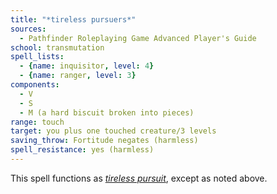 ```yaml
---
title: "*tireless pursuers*"
sources:
  - Pathfinder Roleplaying Game Advanced Player's Guide
school: transmutation
spell_lists:
  - {name: inquisitor, level: 4}
  - {name: ranger, level: 3}
components:
  - V
  - S
  - M (a hard biscuit broken into pieces)
range: touch
target: you plus one touched creature/3 levels
saving_throw: Fortitude negates (harmless)
spell_resistance: yes (harmless)
---
```


This spell functions as [*tireless pursuit*](/spells/tireless-pursuit/), except as noted above.

